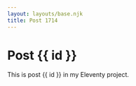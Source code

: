 ```yaml
---
layout: layouts/base.njk
title: Post 1714
---
```


# Post {{ id }}

This is post {{ id }} in my Eleventy project.
